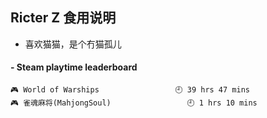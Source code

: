 ## Ricter Z 食用说明
- 喜欢猫猫，是个冇猫孤儿

<!-- steam-box start -->
#### - Steam playtime leaderboard
```text
🎮 World of Warships                 🕘 39 hrs 47 mins
🎮 雀魂麻将(MahjongSoul)                 🕘 1 hrs 10 mins
```
<!-- Powered by https://github.com/YouEclipse/steam-box . -->
<!-- steam-box end -->
